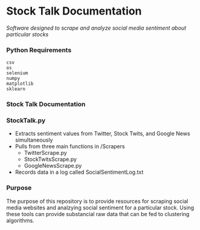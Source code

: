 # Stock Talk Documentation
<i>Software designed to scrape and analyze social media sentiment about particular stocks</i>

### Python Requirements
    csv
    os
    selenium
    numpy
    matplotlib
    sklearn
    
### Stock Talk Documentation

### StockTalk.py
   * Extracts sentiment values from Twitter, Stock Twits, and Google News simultaneously 
   * Pulls from three main functions in /Scrapers
      * TwitterScrape.py
      * StockTwitsScrape.py
      * GoogleNewsScrape.py
   * Records data in a log called SocialSentimentLog.txt

### Purpose

The purpose of this repository is to provide resources for scraping social media websites and analzying social sentiment for a particular stock. Using these tools can provide substancial raw data that can be fed to clustering algorithms.

